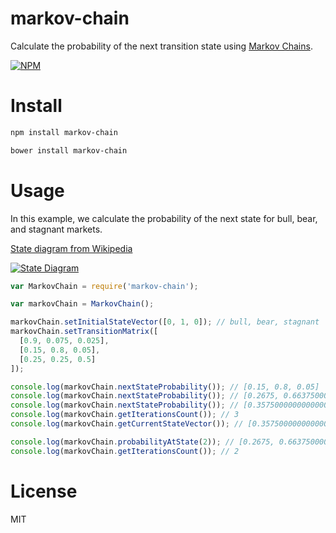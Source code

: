 # markov-chain

Calculate the probability of the next transition state using [Markov Chains](http://en.wikipedia.org/wiki/Markov_chain).

[![NPM](https://nodei.co/npm/markov-chain.png)](https://nodei.co/npm/markov-chain)

# Install

```bash
npm install markov-chain
```

```bash
bower install markov-chain
```

# Usage

In this example, we calculate the probability of the next state for bull, bear, and stagnant markets.

[State diagram from Wikipedia](http://upload.wikimedia.org/wikipedia/commons/thumb/9/95/Finance_Markov_chain_example_state_space.svg/400px-Finance_Markov_chain_example_state_space.svg.png)

[![State Diagram](http://upload.wikimedia.org/wikipedia/commons/thumb/9/95/Finance_Markov_chain_example_state_space.svg/400px-Finance_Markov_chain_example_state_space.svg.png)](http://upload.wikimedia.org/wikipedia/commons/thumb/9/95/Finance_Markov_chain_example_state_space.svg/400px-Finance_Markov_chain_example_state_space.svg.png)

```javascript
var MarkovChain = require('markov-chain');

var markovChain = MarkovChain();

markovChain.setInitialStateVector([0, 1, 0]); // bull, bear, stagnant
markovChain.setTransitionMatrix([
  [0.9, 0.075, 0.025],
  [0.15, 0.8, 0.05],
  [0.25, 0.25, 0.5]
]);

console.log(markovChain.nextStateProbability()); // [0.15, 0.8, 0.05]
console.log(markovChain.nextStateProbability()); // [0.2675, 0.6637500000000001, 0.06875]
console.log(markovChain.nextStateProbability()); // [0.35750000000000004, 0.56825, 0.07425000000000001]
console.log(markovChain.getIterationsCount()); // 3
console.log(markovChain.getCurrentStateVector()); // [0.35750000000000004, 0.56825, 0.07425000000000001]

console.log(markovChain.probabilityAtState(2)); // [0.2675, 0.6637500000000001, 0.06875]
console.log(markovChain.getIterationsCount()); // 2
```

# License

MIT

